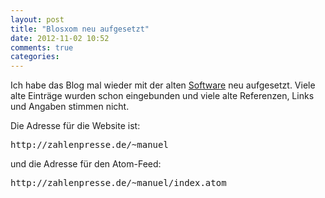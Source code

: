 ```yaml
---
layout: post
title: "Blosxom neu aufgesetzt"
date: 2012-11-02 10:52
comments: true
categories: 
---
```

<p>Ich habe das Blog mal wieder mit der alten
<a href='http://www.blosxom.com/'>Software</a> neu aufgesetzt.
Viele alte Einträge wurden schon eingebunden und viele alte Referenzen, Links
und Angaben stimmen nicht.</p>

<p>Die Adresse für die Website ist:</p>
<pre>http://zahlenpresse.de/~manuel</pre>

<p>und die Adresse für den Atom-Feed:</p>
<pre>http://zahlenpresse.de/~manuel/index.atom</pre>

